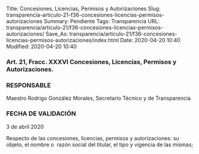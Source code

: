 Title: Concesiones, Licencias, Permisos y Autorizaciones
Slug: transparencia-articulo-21-f36-concesiones-licencias-permisos-autorizaciones
Summary: Pendiente
Tags: Transparencia
URL: transparencia/articulo-21/f36-concesiones-licencias-permisos-autorizaciones/
Save_As: transparencia/articulo-21/f36-concesiones-licencias-permisos-autorizaciones/index.html
Date: 2020-04-20 10:40
Modified: 2020-04-20 10:40


### Art. 21, Fracc. XXXVI Concesiones, Licencias, Permisos y Autorizaciones.

### RESPONSABLE

Maestro Rodrigo González Morales, Secretario Técnico y de Transparencia

### FECHA DE VALIDACIÓN

3 de abril 2020

Respecto de las concesiones, licencias, permisos y autorizaciones: su objeto, el nombre o  razón social del titular, el tipo y vigencia de las mismas;

